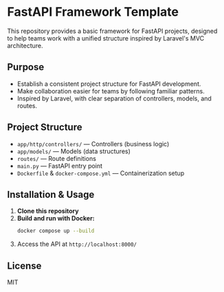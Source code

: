 # FastAPI Framework Template

This repository provides a basic framework for FastAPI projects, designed to help teams work with a unified structure inspired by Laravel's MVC architecture.

## Purpose
- Establish a consistent project structure for FastAPI development.
- Make collaboration easier for teams by following familiar patterns.
- Inspired by Laravel, with clear separation of controllers, models, and routes.

## Project Structure
- `app/http/controllers/` — Controllers (business logic)
- `app/models/` — Models (data structures)
- `routes/` — Route definitions
- `main.py` — FastAPI entry point
- `Dockerfile` & `docker-compose.yml` — Containerization setup

## Installation & Usage
1. **Clone this repository**
2. **Build and run with Docker:**
   ```sh
   docker compose up --build
   ```
3. Access the API at `http://localhost:8000/`

## License
MIT
